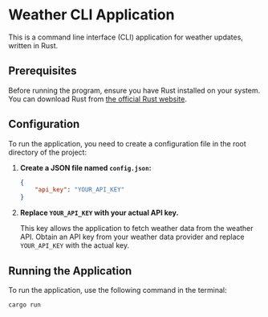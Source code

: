 # Weather CLI Application

This is a command line interface (CLI) application for weather updates, written in Rust.

## Prerequisites

Before running the program, ensure you have Rust installed on your system. You can download Rust from [the official Rust website](https://www.rust-lang.org/).

## Configuration

To run the application, you need to create a configuration file in the root directory of the project:

1. **Create a JSON file named `config.json`:**

    ```json
    {
        "api_key": "YOUR_API_KEY"
    }
    ```

2. **Replace `YOUR_API_KEY` with your actual API key.**

    This key allows the application to fetch weather data from the weather API. Obtain an API key from your weather data provider and replace `YOUR_API_KEY` with the actual key.

## Running the Application

To run the application, use the following command in the terminal:

```bash
cargo run
